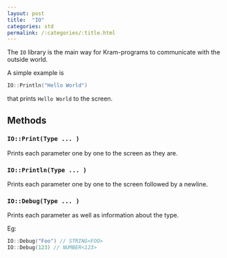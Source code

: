```yaml
---
layout: post
title:  "IO"
categories: std
permalink: /:categories/:title.html
---
```


The `IO` library is the main way for Kram-programs to communicate with the outside world.

A simple example is

~~~go
IO::Println("Hello World")
~~~

that prints `Hello World` to the screen.

## Methods

### `IO::Print(Type ... )`

Prints each parameter one by one to the screen as they are.

### `IO::Println(Type ... )`

Prints each parameter one by one to the screen followed by a newline.

### `IO::Debug(Type ... )`

Prints each parameter as well as information about the type.

Eg:

~~~go
IO::Debug("Foo") // STRING<FOO>
IO::Debug(123) // NUMBER<123>
~~~